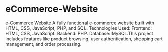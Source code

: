 # eCommerce-Website
e-Commerce Website  A fully functional e-commerce website built with HTML, CSS, JavaScript, PHP, and SQL. Technologies Used:  Frontend: HTML, CSS, JavaScript.  Backend: PHP.  Database: MySQL.This project includes features like product browsing, user authentication, shopping cart management, and order processing.
